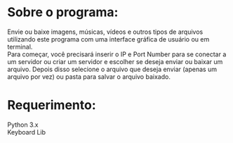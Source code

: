 # Sobre o programa:

Envie ou baixe imagens, músicas, vídeos e outros tipos de arquivos utilizando este programa com uma interface gráfica de usuário ou em terminal. <br />
Para começar, você precisará inserir o IP e Port Number para se conectar a um servidor ou criar um servidor e escolher se deseja enviar ou baixar um arquivo. Depois disso selecione o arquivo que deseja enviar (apenas um arquivo por vez) ou pasta para salvar o arquivo baixado.

# Requerimento:
Python 3.x <br />
Keyboard Lib

